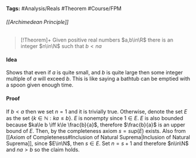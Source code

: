 **Tags:** #Analysis/Reals  #Theorem #Course/FPM 
###### [[Archimedean Principle]]
> [!Theorem]+
> Given positive real numbers $a,b\in\R$ there is an integer $n\in\N$ such that $b<na$

#### Idea
Shows that even if $a$ is quite small, and $b$ is quite large then some integer multiple of $a$ will exceed $b$. This is like saying a bathtub can be emptied with a spoon given enough time.

#### Proof
If $b<a$ then we set $n=1$ and it is trivially true.
Otherwise, denote the set $E$ as the set $\{ k\in\mathbb{N}: ka\le b \}$. $E$ is nonempty since $1\in E$. $E$ is also bounded because $ka\le b \iff k\le \frac{b}{a}$, therefore $\frac{b}{a}$ is an upper bound of $E$. Then, by the completeness axiom $s = sup(E)$ exists. Also from [[Axiom of Completeness#Inclusion of Natural Suprema|Inclusion of Natural Suprema]], since $E\in\N$, then $s\in E$. Set $n=s +1$ and therefore $n\in\N$ and $na>b$ so the claim holds.
